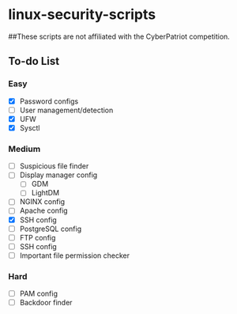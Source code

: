 # linux-security-scripts
##These scripts are not affiliated with the CyberPatriot competition.
## To-do List
### Easy
- [X] Password configs
- [ ] User management/detection
- [X] UFW
- [X] Sysctl
### Medium
- [ ] Suspicious file finder
- [ ] Display manager config
  - [ ] GDM
  - [ ] LightDM
- [ ] NGINX config
- [ ] Apache config
- [X] SSH config
- [ ] PostgreSQL config
- [ ] FTP config
- [ ] SSH config
- [ ] Important file permission checker
### Hard
- [ ] PAM config
- [ ] Backdoor finder
